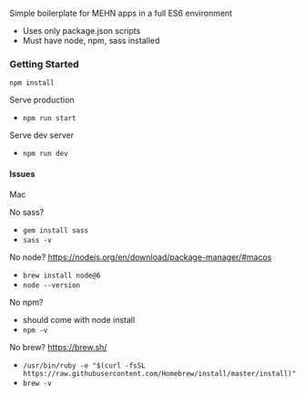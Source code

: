 Simple boilerplate for MEHN apps in a full ES6 environment
- Uses only package.json scripts
- Must have node, npm, sass installed

### Getting Started

`npm install`

Serve production
- `npm run start`

Serve dev server
- `npm run dev`

#### Issues

Mac

No sass?
- `gem install sass`
- `sass -v`

No node? https://nodejs.org/en/download/package-manager/#macos
- `brew install node@6`
- `node --version`

No npm?
- should come with node install
- `npm -v`

No brew? https://brew.sh/
- `/usr/bin/ruby -e "$(curl -fsSL https://raw.githubusercontent.com/Homebrew/install/master/install)"`
- `brew -v`
